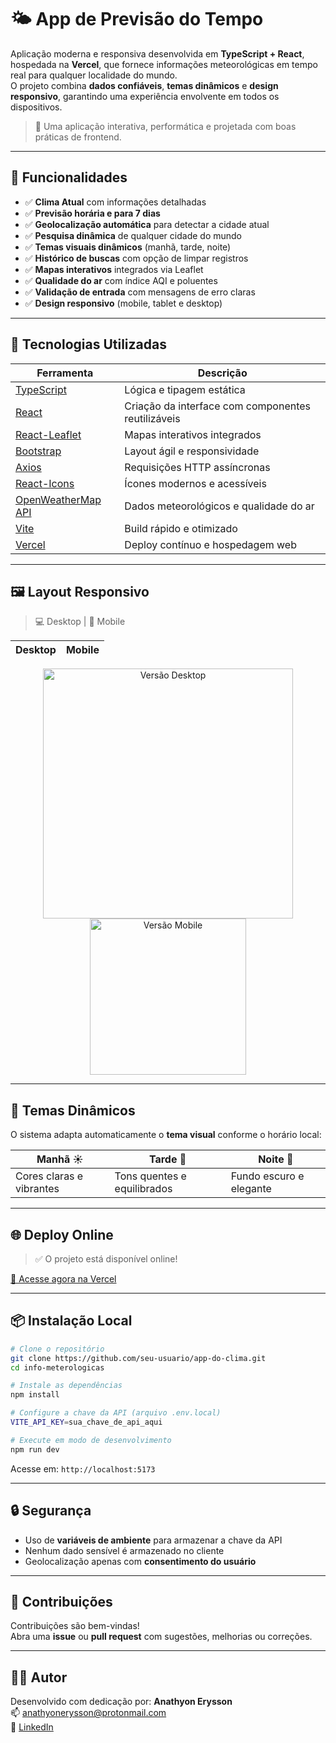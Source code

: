 # 🌤 App de Previsão do Tempo

Aplicação moderna e responsiva desenvolvida em **TypeScript + React**, hospedada na **Vercel**, que fornece informações meteorológicas em tempo real para qualquer localidade do mundo.  
O projeto combina **dados confiáveis**, **temas dinâmicos** e **design responsivo**, garantindo uma experiência envolvente em todos os dispositivos.  

> 🚀 Uma aplicação interativa, performática e projetada com boas práticas de frontend.

---

## 📌 Funcionalidades

- ✅ **Clima Atual** com informações detalhadas  
- ✅ **Previsão horária e para 7 dias**  
- ✅ **Geolocalização automática** para detectar a cidade atual  
- ✅ **Pesquisa dinâmica** de qualquer cidade do mundo  
- ✅ **Temas visuais dinâmicos** (manhã, tarde, noite)  
- ✅ **Histórico de buscas** com opção de limpar registros  
- ✅ **Mapas interativos** integrados via Leaflet  
- ✅ **Qualidade do ar** com índice AQI e poluentes  
- ✅ **Validação de entrada** com mensagens de erro claras  
- ✅ **Design responsivo** (mobile, tablet e desktop)  

---

## 🧪 Tecnologias Utilizadas

| Ferramenta | Descrição |
|------------|-----------|
| [TypeScript](https://www.typescriptlang.org/) | Lógica e tipagem estática |
| [React](https://react.dev/) | Criação da interface com componentes reutilizáveis |
| [React-Leaflet](https://react-leaflet.js.org/) | Mapas interativos integrados |
| [Bootstrap](https://getbootstrap.com/) | Layout ágil e responsividade |
| [Axios](https://axios-http.com/) | Requisições HTTP assíncronas |
| [React-Icons](https://react-icons.github.io/react-icons/) | Ícones modernos e acessíveis |
| [OpenWeatherMap API](https://openweathermap.org/) | Dados meteorológicos e qualidade do ar |
| [Vite](https://vitejs.dev/) | Build rápido e otimizado |
| [Vercel](https://vercel.com/) | Deploy contínuo e hospedagem web |

---

## 🖼️ Layout Responsivo

> 💻 Desktop | 📱 Mobile

| Desktop             | Mobile              |
|---------------------|---------------------|
<div align="center">
  <img src=".public/assets/app-desktop.png" width="400" alt="Versão Desktop" />
  <img src="./public/assets/app-mobile.jpg" width="250" alt="Versão Mobile" />
</div>

---

## 🎨 Temas Dinâmicos

O sistema adapta automaticamente o **tema visual** conforme o horário local:  

| Manhã ☀️ | Tarde 🌇 | Noite 🌙 |
|----------|----------|----------|
| Cores claras e vibrantes | Tons quentes e equilibrados | Fundo escuro e elegante |

---

## 🌐 Deploy Online

> ✅ O projeto está disponível online!

[🔗 Acesse agora na Vercel](https://informa-es-meteorol-gicas.vercel.app/)

---

## 📦 Instalação Local

```bash
# Clone o repositório
git clone https://github.com/seu-usuario/app-do-clima.git
cd info-meterologicas

# Instale as dependências
npm install

# Configure a chave da API (arquivo .env.local)
VITE_API_KEY=sua_chave_de_api_aqui

# Execute em modo de desenvolvimento
npm run dev
```

Acesse em: `http://localhost:5173`

---

## 🔒 Segurança

- Uso de **variáveis de ambiente** para armazenar a chave da API  
- Nenhum dado sensível é armazenado no cliente  
- Geolocalização apenas com **consentimento do usuário**  

---

## 🤝 Contribuições

Contribuições são bem-vindas!  
Abra uma **issue** ou **pull request** com sugestões, melhorias ou correções.  

---

## 👨‍💻 Autor

Desenvolvido com dedicação por: **Anathyon Erysson**  
📫 anathyonerysson@protonmail.com  
🔗 [LinkedIn](https://www.linkedin.com/in/anathyonerysson/)  


